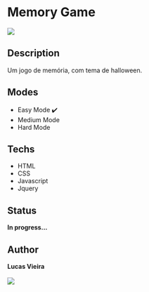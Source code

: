 # Memory Game
<img src="https://img.shields.io/apm/l/vim-mode?style=plastic" />

## Description
  Um jogo de memória, com tema de halloween.

## Modes
  * Easy Mode :heavy_check_mark:
  * Medium Mode
  * Hard Mode

## Techs
   * HTML
   * CSS
   * Javascript
   * Jquery

## Status
   **In progress...**

## Author
   **Lucas Vieira**<br><br>
   <a href="https://www.linkedin.com/in/lucas-vieira-dev/" target="_blank"><img src="https://img.shields.io/badge/-LinkedIn-%230077B5?style=for-the-badge&logo=linkedin&logoColor=white"></a>

